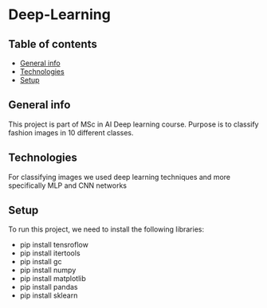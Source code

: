 # Deep-Learning

## Table of contents
* [General info](#general-info)
* [Technologies](#technologies)
* [Setup](#setup)

## General info
This project is part of MSc in AI Deep learning course. Purpose is to classify fashion images in 10 different classes.
	
## Technologies
For classifying images we used deep learning techniques and more specifically MLP and CNN networks
	
## Setup
To run this project, we need to install the following libraries: 
- pip install tensroflow
- pip install itertools
- pip install gc
- pip install numpy
- pip install matplotlib
- pip install pandas
- pip install sklearn
